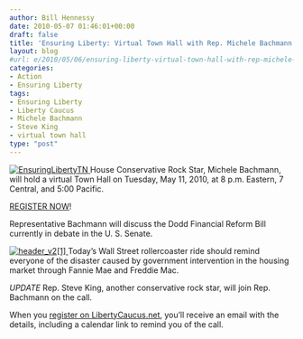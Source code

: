 ```yaml
---
author: Bill Hennessy
date: 2010-05-07 01:46:01+00:00
draft: false
title: 'Ensuring Liberty: Virtual Town Hall with Rep. Michele Bachmann'
layout: blog
#url: e/2010/05/06/ensuring-liberty-virtual-town-hall-with-rep-michele-bachmann/
categories:
- Action
- Ensuring Liberty
tags:
- Ensuring Liberty
- Liberty Caucus
- Michele Bachmann
- Steve King
- virtual town hall
type: "post"
---
```


[![EnsuringLibertyTN](https://hennessysview.com/wp-content/uploads/2010/05/EnsuringLibertyTN.jpg)
](https://libertycaucus.net) House Conservative Rock Star, Michele Bachmann, will hold a virtual Town Hall on Tuesday, May 11, 2010, at 8 p.m. Eastern, 7 Central, and 5:00 Pacific.

 

[REGISTER NOW](https://events.constantcontact.com/register/eventReg?oeidk=a07e2vnt2jgfd8c9ed7&oseq=)!

 

Representative Bachmann will discuss the Dodd Financial Reform Bill currently in debate in the U. S. Senate.

 

[![header_v2[1]](https://hennessysview.com/wp-content/uploads/2010/05/header_v21_thumb.jpg)
](https://hennessysview.com/wp-content/uploads/2010/05/header_v21.jpg) Today’s Wall Street rollercoaster ride should remind everyone of the disaster caused by government intervention in the housing market through Fannie Mae and Freddie Mac. 

 

*UPDATE* Rep. Steve King, another conservative rock star, will join Rep. Bachmann on the call. 

 

When you [register on LibertyCaucus.net](https://events.constantcontact.com/register/eventReg?oeidk=a07e2vnt2jgfd8c9ed7&oseq=), you’ll receive an email with the details, including a calendar link to remind you of the call.
